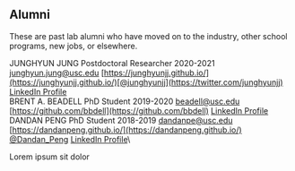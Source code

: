 

## Alumni
<style>
   .text-justify { 
    text-align: justify; 
    text-align-last: center; 
   }
 </style>

These are past lab alumni who have moved on to the industry, other school programs, new jobs, or elsewhere.

JUNGHYUN JUNG Postdoctoral Researcher 2020-2021 [junghyun.jung@usc.edu](junghyun.jung@usc.edu) [https://junghyunjj.github.io/](https://junghyunjj.github.io/)[@junghyunjj](https://twitter.com/junghyunjj) [LinkedIn Profile](https://www.linkedin.com/in/junghyun-jung-0197b29b?original_referer=https%3A%2F%2Fjunghyunjj.github.io%2F)\
BRENT A. BEADELL PhD Student 2019-2020 [beadell@usc.edu](beadell@usc.edu) [https://github.com/bbdell](https://github.com/bbdell) [LinkedIn Profile](http://www.linkedin.com/in/brent-beadell-1594ab11b)\
DANDAN PENG PhD Student 2018-2019 [dandanpe@usc.edu](dandanpe@usc.edu) [https://dandanpeng.github.io/](https://dandanpeng.github.io/) [@Dandan_Peng](https://twitter.com/Dandan_Peng) [LinkedIn Profile](https://dandanpeng.github.io/)\
<div>
  
  <span> Lorem ipsum sit dolor</span>
</div>


